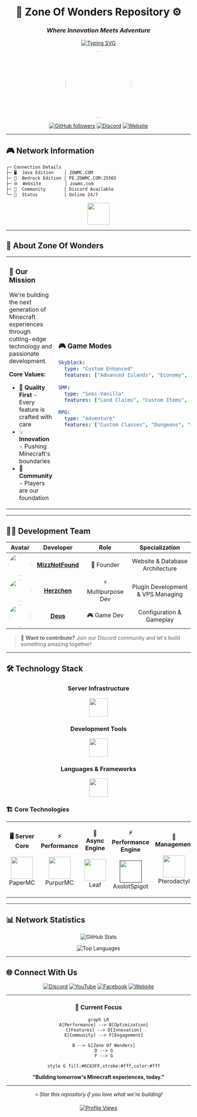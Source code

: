 <div align="center">

# 🌌 Zone Of Wonders Repository ⚙️
### *Where Innovation Meets Adventure*

[![Typing SVG](https://readme-typing-svg.herokuapp.com?font=Fira+Code&size=22&pause=1000&color=6C63FF&center=true&vCenter=true&width=500&lines=Minecraft+Network+Excellence;Quality+%7C+Innovation+%7C+Community;Always+Building+Something+Amazing)](https://git.io/typing-svg)

<img src="https://media.discordapp.net/attachments/1246097376620314685/1380537684824686663/DeWatermark.ai_1735386503285.png?ex=68628fe9&is=68613e69&hm=98ede6e00cef2941ae31940262193dbfdaa0f2627271e36fc7377fa1d0a04254&=&format=webp&quality=lossless&width=180&height=180" height="180" style="border-radius: 50%;" />

[![GitHub followers](https://img.shields.io/github/followers/MizzNotFound?style=for-the-badge&logo=github&logoColor=white&color=6C63FF)](https://github.com/MizzNotFound)
[![Discord](https://img.shields.io/discord/YOUR_DISCORD_ID?style=for-the-badge&logo=discord&logoColor=white&color=7289DA&label=Discord)](https://bit.ly/zowmc)
[![Website](https://img.shields.io/website?style=for-the-badge&url=https%3A//zowmc.com&logo=minecraft&logoColor=white&color=00D26A)](https://zowmc.com)

</div>

---

## 🎮 Network Information

```bash
╭─ Connection Details
├─ 🖥️  Java Edition    │ ZOWMC.COM
├─ 📱  Bedrock Edition │ PE.ZOWMC.COM:25565  
├─ 🌐  Website         │ zowmc.com
├─ 👥  Community       │ Discord Available
╰─ 🎯  Status          │ Online 24/7
```

<div align="center">
  <img height="60" src="https://media.discordapp.net/attachments/1246097376620314685/1380543990402777188/standard.gif?ex=686295c8&is=68614448&hm=cc89abd60647c4120ff864cfe6ab9b496bbaead364eb3248deae0f64e1811c91&=&width=644&height=83" />
</div>

---

## 💎 About Zone Of Wonders

<table>
<tr>
<td width="50%">

### 🚀 Our Mission
We're building the next generation of Minecraft experiences through cutting-edge technology and passionate development.

**Core Values:**
- 🎯 **Quality First** - Every feature is crafted with care
- 💡 **Innovation** - Pushing Minecraft's boundaries
- 🤝 **Community** - Players are our foundation

</td>
<td width="50%">

### 🎮 Game Modes
```yaml
Skyblock:
  type: "Custom Enhanced"
  features: ["Advanced Islands", "Economy", "Quests"]
  
SMP:
  type: "Semi-Vanilla"
  features: ["Land Claims", "Custom Items", "Events"]

RPG:
  type: "Adventure"
  features: ["Custom Classes", "Dungeons", "Progression"]
```

</td>
</tr>
</table>

---

## 👨‍💻 Development Team

<div align="center">

| Avatar | Developer | Role | Specialization |
|:------:|:---------:|:----:|:--------------:|
| <img src="https://github.com/MizzNotFound.png" width="60" style="border-radius: 50%;"> | **[MizzNotFound](https://github.com/MizzNotFound)** | 🔧 Founder | Website & Database Architecture |
| <img src="https://github.com/Herzchens.png" width="60" style="border-radius: 50%;"> | **[Herzchen](https://github.com/Herzchens)** | ⚡ Multipurpose Dev | Plugin Development & VPS Managing |
| <img src="https://github.com/deus.png" width="60" style="border-radius: 50%;"> | **[Deus](https://github.com/feelsthebeats1)** | 🎮 Game Dev | Configuration & Gameplay |

</div>

> 💬 **Want to contribute?** Join our Discord community and let's build something amazing together!

---

## 🛠️ Technology Stack

<div align="center">

### Server Infrastructure
<img src="https://skillicons.dev/icons?i=java,kotlin,mysql,linux,jenkins" height="50" />

### Development Tools  
<img src="https://skillicons.dev/icons?i=vscode,idea,git,docker,cloudflare" height="50" />

### Languages & Frameworks
<img src="https://skillicons.dev/icons?i=php,javascript,html,css,markdown" height="50" />

</div>

### 🏗️ Core Technologies

<table>
<tr>
<td align="center" width="25%">

**🖥️ Server Core**
<br><br>
<a href="https://github.com/PaperMC">
  <img src="https://media.discordapp.net/attachments/1385901249475514378/1389184088325226496/256x.png?ex=6863b200&is=68626080&hm=92d6535cdf3eb87dead4b5507ab5a6de597e4c51e157ab547c76fa33e9b1745e&=&format=webp&quality=lossless&width=352&height=352" height="60" />
</a>
<br>
PaperMC

</td>
<td align="center" width="25%">

**⚡ Performance**
<br><br>
<a href="https://github.com/PurpurMC">
  <img src="https://media.discordapp.net/attachments/1385901249475514378/1389184490143744081/94729614.png?ex=6863b260&is=686260e0&hm=90087991fb8219a0fd943f637aa6dd7a9723cc8a6fd5c6e29b438bf4990bbece&=&format=webp&quality=lossless&width=138&height=138" height="60" />
</a>
<br>
PurpurMC

</td>
<td align="center" width="25%">

**🚀 Async Engine**
<br><br>
<a href="https://github.com/Winds-Studio/Leaf">
  <img src="https://media.discordapp.net/attachments/1385901249475514378/1389184515649568828/leaf_logo.png?ex=6863b266&is=686260e6&hm=8fff198d2a5c48cd147caa19e469eed76aeab27955f317bb55c9d3e641585846&=&format=webp&quality=lossless&width=916&height=914" height="60" />
</a>
<br>
Leaf

</td>
<td align="center" width="25%">


**⚡ Performance Engine**
<br><br>
<a href="">
  <img src="https://media.discordapp.net/attachments/1385901249475514378/1389184927311990845/image.png?ex=6863b2c8&is=68626148&hm=989e26153c072e80ec48dfe3a2b12c960da0cd57b670c74364af7704ed9608d6&=&format=webp&quality=lossless&width=921&height=921" height="60" />
</a>
<br>
AxolotSpigot

</td>
<td align="center" width="25%">

**🔧 Management**
<br><br>
<a href="https://github.com/Pterodactyl">
  <img src="https://cdn.simpleicons.org/pterodactyl/7289DA" height="60" />
</a>
<br>
Pterodactyl

</td>
</tr>
</table>

---

## 📊 Network Statistics

<div align="center">

![GitHub Stats](https://github-readme-stats.vercel.app/api?username=zowmc&show_icons=true&theme=tokyonight&hide_border=true&bg_color=0D1117&title_color=6C63FF&icon_color=6C63FF&text_color=C9D1D9)

![Top Languages](https://github-readme-stats.vercel.app/api/top-langs/?username=MizzNotFound&layout=compact&theme=tokyonight&hide_border=true&bg_color=0D1117&title_color=6C63FF&text_color=C9D1D9)

</div>

---

## 🌐 Connect With Us

<div align="center">

[![Discord](https://img.shields.io/badge/Discord-Join_Server-7289DA?style=for-the-badge&logo=discord&logoColor=white)](https://bit.ly/zowmc)
[![YouTube](https://img.shields.io/badge/YouTube-Subscribe-FF0000?style=for-the-badge&logo=youtube&logoColor=white)](https://www.youtube.com/mizznotfound)
[![Facebook](https://img.shields.io/badge/Facebook-Follow-1877F2?style=for-the-badge&logo=facebook&logoColor=white)](https://www.facebook.com/zowmccom)
[![Website](https://img.shields.io/badge/Website-Visit-00D26A?style=for-the-badge&logo=minecraft&logoColor=white)](https://zowmc.com)

</div>

---

<div align="center">

### 🎯 Current Focus

```mermaid
graph LR
    A[Performance] --> B[Optimization]
    C[Features] --> D[Innovation]
    E[Community] --> F[Engagement]
    
    B --> G[Zone Of Wonders]
    D --> G
    F --> G
    
    style G fill:#6C63FF,stroke:#fff,color:#fff
```

**"Building tomorrow's Minecraft experiences, today."**


---

*⭐ Star this repository if you love what we're building!*

[![Profile Views](https://komarev.com/ghpvc/?username=zowmc&style=for-the-badge&color=6C63FF)](https://github.com/MizzNotFound)

</div>
